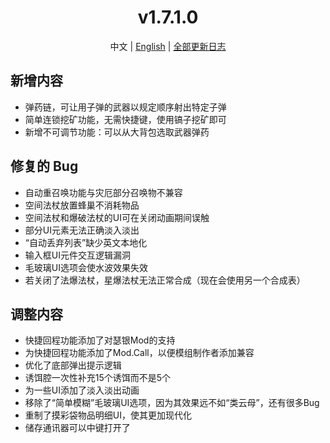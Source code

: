 ﻿<h1 align="center">v1.7.1.0</h1>

<div align="center">

中文 | [English](../en/v1.7.1.0.md) | [全部更新日志](../../ChangeLog.md)

</div>

## 新增内容

- 弹药链，可让用子弹的武器以规定顺序射出特定子弹
- 简单连锁挖矿功能，无需快捷键，使用镐子挖矿即可
- 新增不可调节功能：可以从大背包选取武器弹药

## 修复的 Bug

- 自动重召唤功能与灾厄部分召唤物不兼容
- 空间法杖放置蜂巢不消耗物品
- 空间法杖和爆破法杖的UI可在关闭动画期间误触
- 部分UI元素无法正确淡入淡出
- “自动丢弃列表”缺少英文本地化
- 输入框UI元件交互逻辑漏洞
- 毛玻璃UI选项会使水波效果失效
- 若关闭了法爆法杖，星爆法杖无法正常合成（现在会使用另一个合成表）

## 调整内容

- 快捷回程功能添加了对瑟银Mod的支持
- 为快捷回程功能添加了Mod.Call，以便模组制作者添加兼容
- 优化了底部弹出提示逻辑
- 诱饵腔一次性补充15个诱饵而不是5个
- 为一些UI添加了淡入淡出动画
- 移除了“简单模糊”毛玻璃UI选项，因为其效果远不如“类云母”，还有很多Bug
- 重制了摸彩袋物品明细UI，使其更加现代化
- 储存通讯器可以中键打开了